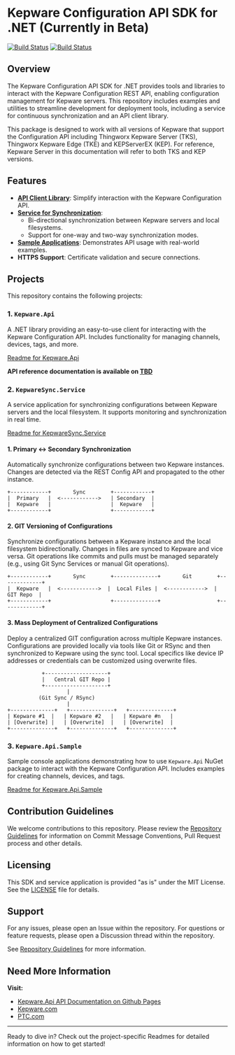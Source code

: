 # Kepware Configuration API SDK for .NET (Currently in Beta)

[![Build Status](https://github.com/PTCInc/Kepware-ConfigAPI-SDK-dotnet/actions/workflows/dotnet.yml/badge.svg)](https://github.com/PTCInc/Kepware-ConfigAPI-SDK-dotnet/actions)
[![Build Status](https://github.com/PTCInc/Kepware-ConfigAPI-SDK-dotnet/actions/workflows/docker-build-and-push.yml/badge.svg)](https://github.com/PTCInc/Kepware-ConfigAPI-SDK-dotnet/actions)

## Overview
The Kepware Configuration API SDK for .NET provides tools and libraries to interact with the Kepware Configuration REST API, enabling configuration management for Kepware servers. This repository includes examples and utilities to streamline development for deployment tools, including a service for continuous synchronization and an API client library. 

This package is designed to work with all versions of Kepware that support the Configuration API including Thingworx Kepware Server (TKS), Thingworx Kepware Edge (TKE) and KEPServerEX (KEP). For reference, Kepware Server in this documentation will refer to both TKS and KEP versions.

## Features
- [**API Client Library**](./Kepware.Api/README.md): Simplify interaction with the Kepware Configuration API.
- [**Service for Synchronization**](./KepwareSync.Service/README.md):
  - Bi-directional synchronization between Kepware servers and local filesystems.
  - Support for one-way and two-way synchronization modes.
- [**Sample Applications**](./Kepware.Api.Sample/README.md): Demonstrates API usage with real-world examples.
- **HTTPS Support**: Certificate validation and secure connections.

## Projects
This repository contains the following projects:

### 1. `Kepware.Api`
A .NET library providing an easy-to-use client for interacting with the Kepware Configuration API. Includes functionality for managing channels, devices, tags, and more.

[Readme for Kepware.Api](./Kepware.Api/README.md)

**API reference documentation is available on [TBD]()**

### 2. `KepwareSync.Service`
A service application for synchronizing configurations between Kepware servers and the local filesystem. It supports monitoring and synchronization in real time.

[Readme for KepwareSync.Service](./KepwareSync.Service/README.md)

#### 1. Primary <-> Secondary Synchronization
Automatically synchronize configurations between two Kepware instances. Changes are detected via the REST Config API and propagated to the other instance.

```
+------------+       Sync        +------------+
|  Primary   |  <------------>   | Secondary  |
|  Kepware   |                   |  Kepware   |
+------------+                   +------------+
```

#### 2. GIT Versioning of Configurations
Synchronize configurations between a Kepware instance and the local filesystem bidirectionally. Changes in files are synced to Kepware and vice versa. Git operations like commits and pulls must be managed separately (e.g., using Git Sync Services or manual Git operations).

```
+------------+       Sync        +--------------+       Git        +-------------+
|  Kepware   |  <------------>  |  Local Files |  <------------>  |   GIT Repo  |
+------------+                   +--------------+                  +-------------+
```

#### 3. Mass Deployment of Centralized Configurations
Deploy a centralized GIT configuration across multiple Kepware instances. Configurations are provided locally via tools like Git or RSync and then synchronized to Kepware using the sync tool. Local specifics like device IP addresses or credentials can be customized using overwrite files.

```
           +--------------------+
           |   Central GIT Repo |
           +--------------------+
                   |
          (Git Sync / RSync)
                   |
+--------------+   +--------------+   +--------------+
| Kepware #1  |   | Kepware #2   |   | Kepware #n   |
| [Overwrite] |   | [Overwrite]  |   | [Overwrite]  |
+--------------+   +--------------+   +--------------+
```


### 3. `Kepware.Api.Sample`
Sample console applications demonstrating how to use `Kepware.Api` NuGet package to interact with the Kepware Configuration API. Includes examples for creating channels, devices, and tags.

[Readme for Kepware.Api.Sample](./Kepware.Api.Sample/README.md)

## Contribution Guidelines
We welcome contributions to this repository. Please review the [Repository Guidelines](./docs/repo-guidelines.md) for information on Commit Message Conventions, Pull Request process and other details.

## Licensing
This SDK and service application is provided "as is" under the MIT License. See the [LICENSE](./LICENSE.txt) file for details.

## Support
For any issues, please open an Issue within the repository. For questions or feature requests, please open a Discussion thread within the repository. 

See [Repository Guidelines](./docs/repo-guidelines.md) for more information.

## Need More Information

**Visit:**

- [Kepware.Api API Documentation on Github Pages]()
- [Kepware.com](https://www.kepware.com/)
- [PTC.com](https://www.ptc.com/)

---
Ready to dive in? Check out the project-specific Readmes for detailed information on how to get started!


